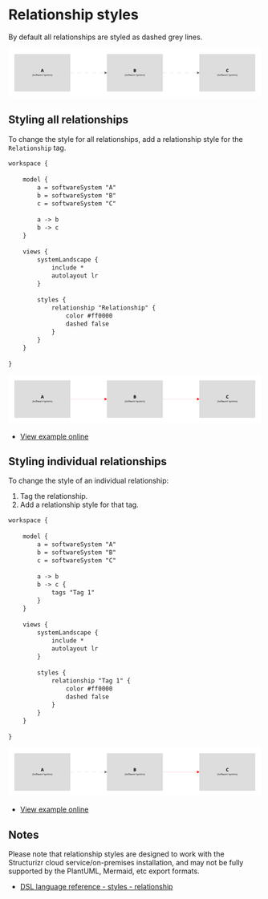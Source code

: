 # Relationship styles

By default all relationships are styled as dashed grey lines.

![](1.png)

## Styling all relationships

To change the style for all relationships, add a relationship style for the `Relationship` tag.

```
workspace {

    model {
        a = softwareSystem "A"
        b = softwareSystem "B"
        c = softwareSystem "C"

        a -> b
        b -> c
    }

    views {
        systemLandscape {
            include *
            autolayout lr
        }
        
        styles {
            relationship "Relationship" {
                color #ff0000
                dashed false
            }
        }
    }
    
}
```

![](2.png)

- [View example online](http://structurizr.com/dsl?src=https://raw.githubusercontent.com/structurizr/dsl/master/docs/cookbook/relationship-styles/example-1.dsl)

## Styling individual relationships

To change the style of an individual relationship:

1. Tag the relationship.
2. Add a relationship style for that tag.

```
workspace {

    model {
        a = softwareSystem "A"
        b = softwareSystem "B"
        c = softwareSystem "C"

        a -> b
        b -> c {
            tags "Tag 1"
        }
    }

    views {
        systemLandscape {
            include *
            autolayout lr
        }
        
        styles {
            relationship "Tag 1" {
                color #ff0000
                dashed false
            }
        }
    }
    
}
```

![](3.png)

- [View example online](http://structurizr.com/dsl?src=https://raw.githubusercontent.com/structurizr/dsl/master/docs/cookbook/relationship-styles/example-1.dsl)

## Notes

Please note that relationship styles are designed to work with the Structurizr cloud service/on-premises installation, and may not be fully supported by the PlantUML, Mermaid, etc export formats. 

- [DSL language reference - styles - relationship](https://github.com/structurizr/dsl/blob/master/docs/language-reference.md#relationship-style)